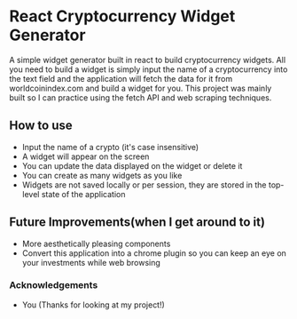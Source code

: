 # React Cryptocurrency Widget Generator
A simple widget generator built in react to build cryptocurrency widgets. All you need to build a widget is simply input the name of a cryptocurrency into the text field and the application will fetch the data for it from worldcoinindex.com and build a widget for you. This project was mainly built so I can practice using the fetch API and web scraping techniques.
## How to use
- Input the name of a crypto (it's case insensitive)
- A widget will appear on the screen
- You can update the data displayed on the widget or delete it
- You can create as many widgets as you like
- Widgets are not saved locally or per session, they are stored in the top-level state of the application
## Future Improvements(when I get around to it)
- More aesthetically pleasing components
- Convert this application into a chrome plugin so you can keep an eye on your investments while web browsing 

### Acknowledgements
- You (Thanks for looking at my project!)
